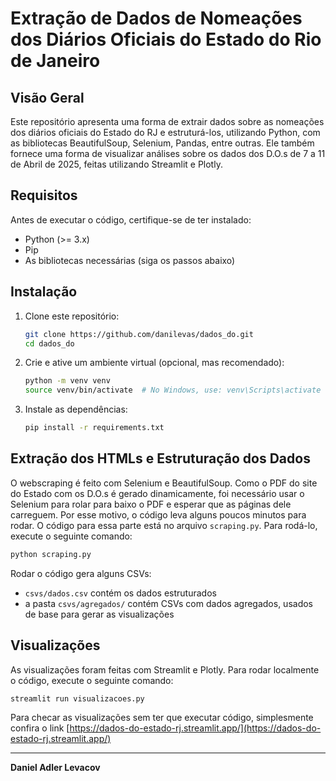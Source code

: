 # Extração de Dados de Nomeações dos Diários Oficiais do Estado do Rio de Janeiro

## Visão Geral

Este repositório apresenta uma forma de extrair dados sobre as nomeações dos diários oficiais do Estado do RJ e estruturá-los, utilizando Python, com as bibliotecas BeautifulSoup, Selenium, Pandas, entre outras. Ele também fornece uma forma de visualizar análises sobre os dados dos D.O.s de 7 a 11 de Abril de 2025, feitas utilizando Streamlit e Plotly.

## Requisitos

Antes de executar o código, certifique-se de ter instalado:

- Python (>= 3.x)
- Pip
- As bibliotecas necessárias (siga os passos abaixo)

## Instalação

1. Clone este repositório:

   ```bash
   git clone https://github.com/danilevas/dados_do.git
   cd dados_do
   ```

2. Crie e ative um ambiente virtual (opcional, mas recomendado):

   ```bash
   python -m venv venv
   source venv/bin/activate  # No Windows, use: venv\Scripts\activate
   ```

3. Instale as dependências:

   ```bash
   pip install -r requirements.txt
   ```

## Extração dos HTMLs e Estruturação dos Dados

O webscraping é feito com Selenium e BeautifulSoup. Como o PDF do site do Estado com os D.O.s é gerado dinamicamente, foi necessário usar o Selenium para rolar para baixo o PDF e esperar que as páginas dele carreguem. Por esse motivo, o código leva alguns poucos minutos para rodar. O código para essa parte está no arquivo `scraping.py`. Para rodá-lo, execute o seguinte comando:

   ```bash
   python scraping.py
   ```

Rodar o código gera alguns CSVs:
* `csvs/dados.csv` contém os dados estruturados
* a pasta `csvs/agregados/` contém CSVs com dados agregados, usados de base para gerar as visualizações

## Visualizações

As visualizações foram feitas com Streamlit e Plotly. Para rodar localmente o código, execute o seguinte comando:

   ```bash
   streamlit run visualizacoes.py
   ```

Para checar as visualizações sem ter que executar código, simplesmente confira o link [https://dados-do-estado-rj.streamlit.app/](https://dados-do-estado-rj.streamlit.app/)

---

**Daniel Adler Levacov**
